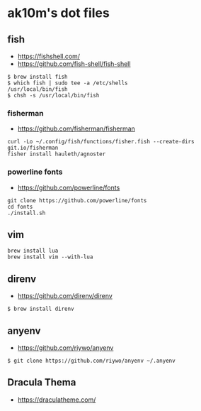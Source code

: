 ak10m's dot files
=================================================


fish
-------------------------------------------------

* https://fishshell.com/
* https://github.com/fish-shell/fish-shell

```
$ brew install fish
$ which fish | sudo tee -a /etc/shells
/usr/local/bin/fish
$ chsh -s /usr/local/bin/fish
```

### fisherman

* https://github.com/fisherman/fisherman

```
curl -Lo ~/.config/fish/functions/fisher.fish --create-dirs git.io/fisherman
fisher install hauleth/agnoster
```

### powerline fonts

* https://github.com/powerline/fonts

```
git clone https://github.com/powerline/fonts
cd fonts
./install.sh
```


vim
-------------------------------------------------

```
brew install lua
brew install vim --with-lua
```


direnv
-------------------------------------------------

* https://github.com/direnv/direnv

```
$ brew install direnv
```

anyenv
-------------------------------------------------

* https://github.com/riywo/anyenv

```
$ git clone https://github.com/riywo/anyenv ~/.anyenv
```

Dracula Thema
-------------------------------------------------

* https://draculatheme.com/

